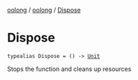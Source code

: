 [oolong](../index.md) / [oolong](index.md) / [Dispose](./-dispose.md)

# Dispose

`typealias Dispose = () -> `[`Unit`](https://kotlinlang.org/api/latest/jvm/stdlib/kotlin/-unit/index.html)

Stops the function and cleans up resources

